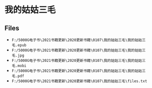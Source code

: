 # 我的姑姑三毛

## Files

- `F:/5000G电子书\2021书籍更新\2020更新书籍\0107\我的姑姑三毛\我的姑姑三毛.epub`
- `F:/5000G电子书\2021书籍更新\2020更新书籍\0107\我的姑姑三毛\我的姑姑三毛.jpg`
- `F:/5000G电子书\2021书籍更新\2020更新书籍\0107\我的姑姑三毛\我的姑姑三毛.mobi`
- `F:/5000G电子书\2021书籍更新\2020更新书籍\0107\我的姑姑三毛\我的姑姑三毛.pdf`
- `F:/5000G电子书\2021书籍更新\2020更新书籍\0107\我的姑姑三毛\files.txt`
